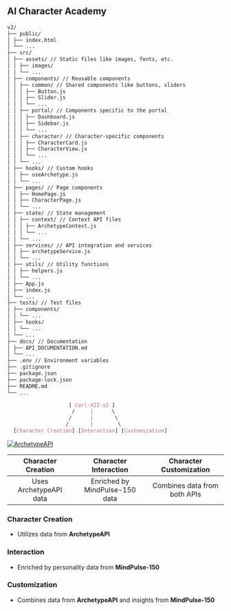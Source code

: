 <!-- [![Carl-XII](https://img.shields.io/badge/-Carl--XII-blue?style=for-the-badge)](https://carl-xii.web.app/) -->

## AI Character Academy

```markdown
v2/
├── public/
│ ├── index.html
│ └── ...
├── src/
│ ├── assets/ // Static files like images, fonts, etc.
│ │ ├── images/
│ │ └── ...
│ ├── components/ // Reusable components
│ │ ├── common/ // Shared components like buttons, sliders
│ │ │ ├── Button.js
│ │ │ ├── Slider.js
│ │ │ └── ...
│ │ ├── portal/ // Components specific to the portal
│ │ │ ├── Dashboard.js
│ │ │ ├── Sidebar.js
│ │ │ └── ...
│ │ ├── character/ // Character-specific components
│ │ │ ├── CharacterCard.js
│ │ │ ├── CharacterView.js
│ │ │ └── ...
│ │ └── ...
│ ├── hooks/ // Custom hooks
│ │ ├── useArchetype.js
│ │ └── ...
│ ├── pages/ // Page components
│ │ ├── HomePage.js
│ │ ├── CharacterPage.js
│ │ └── ...
│ ├── state/ // State management
│ │ ├── context/ // Context API files
│ │ │ ├── ArchetypeContext.js
│ │ │ └── ...
│ │ └── ...
│ ├── services/ // API integration and services
│ │ ├── archetypeService.js
│ │ └── ...
│ ├── utils/ // Utility functions
│ │ ├── helpers.js
│ │ └── ...
│ ├── App.js
│ ├── index.js
│ └── ...
├── tests/ // Test files
│ ├── components/
│ │ └── ...
│ ├── hooks/
│ │ └── ...
│ └── ...
├── docs/ // Documentation
│ ├── API_DOCUMENTATION.md
│ └── ...
├── .env // Environment variables
├── .gitignore
├── package.json
├── package-lock.json
├── README.md
└── ...
```

```css
                    [ Carl-XII-v2 ]
                     /     |      \
                    /      |       \
                   /       |        \
  [Character Creation] [Interaction] [Customization]
```

[![ArchetypeAPI](https://img.shields.io/badge/-ArchetypeAPI-orange?style=for-the-badge)](https://us-central1-archetype-builder-api.cloudfunctions.net/api/archetypes)

| **Character Creation** |   **Character Interaction**    | **Character Customization**  |
| :--------------------: | :----------------------------: | :--------------------------: |
| Uses ArchetypeAPI data | Enriched by MindPulse-150 data | Combines data from both APIs |

### Character Creation

- Utilizes data from **ArchetypeAPI**

### Interaction

- Enriched by personality data from **MindPulse-150**

### Customization

- Combines data from **ArchetypeAPI** and insights from **MindPulse-150**
